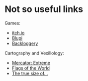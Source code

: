 # Not so useful links

Games:

- [itch.io](https://itch.io)
- [Blupi](blupi.org)
- [Backloggery](https://backloggery.com/box_of_joe)

Cartography and Vexillology:

- [Mercator: Extreme](https://mrgris.com/projects/merc-extreme/)
- [Flags of the World](https://fotw.info/)
- [The true size of...](https://thetruesize.com/)
